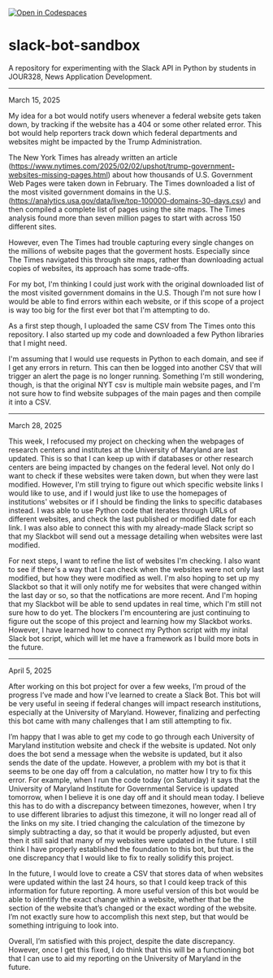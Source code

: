 [![Open in Codespaces](https://classroom.github.com/assets/launch-codespace-2972f46106e565e64193e422d61a12cf1da4916b45550586e14ef0a7c637dd04.svg)](https://classroom.github.com/open-in-codespaces?assignment_repo_id=18620034)
# slack-bot-sandbox

A repository for experimenting with the Slack API in Python by students in JOUR328, News Application Development.

----------------------------------------------------------------------------------------------------------------------------------
March 15, 2025

My idea for a bot would notify users whenever a federal website gets taken down, by tracking if the website has a 404 or some other related error. This bot would help reporters track down which federal departments and websites might be impacted by the Trump Administration.

The New York Times has already written an article (https://www.nytimes.com/2025/02/02/upshot/trump-government-websites-missing-pages.html) about how thousands of U.S. Government Web Pages were taken down in February. The Times downloaded a list of the most visited government domains in the U.S. (https://analytics.usa.gov/data/live/top-100000-domains-30-days.csv) and then compiled a complete list of pages using the site maps. The Times analysis found more than seven million pages to start with across 150 different sites.

However, even The Times had trouble capturing every single changes on the millions of website pages that the goverment hosts. Especially since The Times navigated this through site maps, rather than downloading actual copies of websites, its approach has some trade-offs.

For my bot, I'm thinking I could just work with the original downloaded list of the most visited government domains in the U.S. Though I'm not sure how I would be able to find errors within each website, or if this scope of a project is way too big for the first ever bot that I'm attempting to do.

As a first step though, I uploaded the same CSV from The Times onto this repository. I also started up my code and downloaded a few Python libraries that I might need.

I'm assuming that I would use requests in Python to each domain, and see if I get any errors in return. This can then be logged into another CSV that will trigger an alert the page is no longer running. Something I'm still wondering, though, is that the original NYT csv is multiple main website pages, and I'm not sure how to find website subpages of the main pages and then compile it into a CSV.

----------------------------------------------------------------------------------------------------------------------------------

March 28, 2025 

This week, I refocused my project on checking when the webpages of research centers and institutes at the University of Maryland are last updated. This is so that I can keep up with if databases or other research centers are being impacted by changes on the federal level. Not only do I want to check if these websites were taken down, but when they were last modified. However, I'm still trying to figure out which specific website links I would like to use, and if I would just like to use the homepages of institutions' websites or if I should be finding the links to specific databases instead. I was able to use Python code that iterates through URLs of different websites, and check the last published or modified date for each link. I was also able to connect this with my already-made Slack script so that my Slackbot will send out a message detailing when websites were last modified. 

For next steps, I want to refine the list of websites I'm checking. I also want to see if there's a way that I can check when the websites were not only last modified, but how they were modified as well. I'm also hoping to set up my Slackbot so that it will only notify me for websites that were changed within the last day or so, so that the notfications are more recent. And I'm hoping that my Slackbot will be able to send updates in real time, which I'm still not sure how to do yet. The blockers I'm encountering are just continuing to figure out the scope of this project and learning how my Slackbot works. However, I have learned how to connect my Python script with my inital Slack bot script, which will let me have a framework as I build more bots in the future. 

----------------------------------------------------------------------------------------------------------------------------------

April 5, 2025 

After working on this bot project for over a few weeks, I’m proud of the progress I’ve made and how I’ve learned to create a Slack Bot. This bot will be very useful in seeing if federal changes will impact research institutions, especially at the University of Maryland. However, finalizing and perfecting this bot came with many challenges that I am still attempting to fix. 

I’m happy that I was able to get my code to go through each University of Maryland institution website and check if the website is updated. Not only does the bot send a message when the website is updated, but it also sends the date of the update. However, a problem with my bot is that it seems to be one day off from a calculation, no matter how I try to fix this error. For example, when I run the code today (on Saturday) it says that the University of Maryland Institute for Governmental Service is updated tomorrow, when I believe it is one day off and it should mean today. I believe this has to do with a discrepancy between timezones, however, when I try to use different libraries to adjust this timezone, it will no longer read all of the links on my site. I tried changing the calculation of the timezone by simply subtracting a day, so that it would be properly adjusted, but even then it still said that many of my websites were updated in the future. I still think I have properly established the foundation to this bot, but that is the one discrepancy that I would like to fix to really solidify this project. 

In the future, I would love to create a CSV that stores data of when websites were updated within the last 24 hours, so that I could keep track of this information for future reporting. A more useful version of this bot would be able to identify the exact change within a website, whether that be the section of the website that’s changed or the exact wording of the website. I’m not exactly sure how to accomplish this next step, but that would be something intriguing to look into. 

Overall, I’m satisfied with this project, despite the date discrepancy. However, once I get this fixed, I do think that this will be a functioning bot that I can use to aid my reporting on the University of Maryland in the future. 
